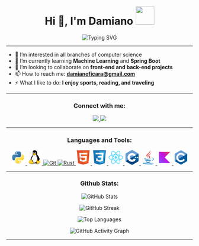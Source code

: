 <h1 align="center">Hi 👋, I'm Damiano <img height="50" width="50" src="https://emoji.gg/assets/emoji/7333-parrotdance.gif"></h1>

<p align="center">
  <img src="https://readme-typing-svg.demolab.com?font=Fira+Code&weight=500&size=22&pause=1000&center=true&vCenter=true&width=440&lines=Computer+Science+Enthusiast;Machine+Learning+Learner;Spring+Boot+Developer;Front-end+%26+Back-end+Collaborator;Passionate+About+Sports+%26+Traveling" alt="Typing SVG" />
</p>

---

- 👀 I’m interested in all branches of computer science
- 🌱 I’m currently learning **Machine Learning** and **Spring Boot**
- 👯 I’m looking to collaborate on **front-end and back-end projects**
- 📫 How to reach me: **[damianoficara@gmail.com](mailto:damianoficara@gmail.com)**
- ⚡ What I like to do: **I enjoy sports, reading, and traveling**

---

<h3 align="center">Connect with me:</h3>
<p align="center">
  <a href="https://www.linkedin.com/in/damiano-ficara-5ba1351b2/" target="_blank">
    <img src="https://img.shields.io/badge/LinkedIn-0077B5?style=for-the-badge&logo=linkedin&logoColor=white"/>
  </a>
  <a href="mailto:damianoficara@gmail.com" target="_blank">
    <img src="https://img.shields.io/badge/Gmail-D14836?style=for-the-badge&logo=gmail&logoColor=white"/>
  </a>
</p>

---

<h3 align="center">Languages and Tools:</h3>
<p align="center"> 
  <a href="https://www.python.org" target="_blank"> 
    <img src="https://raw.githubusercontent.com/devicons/devicon/master/icons/python/python-original.svg" alt="Python" width="40" height="40"/> 
  </a> 
  <a href="https://www.linux.org/" target="_blank"> 
    <img src="https://raw.githubusercontent.com/devicons/devicon/master/icons/linux/linux-original.svg" alt="Linux" width="40" height="40"/> 
  </a> 
  <a href="https://git-scm.com/" target="_blank"> 
    <img src="https://www.vectorlogo.zone/logos/git-scm/git-scm-icon.svg" alt="Git" width="40" height="40"/> 
  </a>
  <a href="https://www.rust-lang.org/" target="_blank"> 
   <img src="https://cdn.jsdelivr.net/gh/devicons/devicon@latest/icons/rust/rust-original.svg" alt="Rust" width="40" height="40"/> 
  </a>
  <a href="https://www.w3.org/html/" target="_blank"> 
    <img src="https://raw.githubusercontent.com/devicons/devicon/master/icons/html5/html5-original.svg" alt="HTML5" width="40" height="40"/> 
  </a>
  <a href="https://www.w3schools.com/css/" target="_blank"> 
    <img src="https://raw.githubusercontent.com/devicons/devicon/master/icons/css3/css3-original.svg" alt="CSS3" width="40" height="40"/> 
  </a>
  <a href="https://reactjs.org/" target="_blank"> 
    <img src="https://raw.githubusercontent.com/devicons/devicon/master/icons/react/react-original.svg" alt="React" width="40" height="40"/> 
  </a>
  <a href="https://www.w3schools.com/cpp/" target="_blank"> 
    <img src="https://raw.githubusercontent.com/devicons/devicon/master/icons/cplusplus/cplusplus-original.svg" alt="C++" width="40" height="40"/> 
  </a>
  <a href="https://www.java.com/" target="_blank"> 
    <img src="https://raw.githubusercontent.com/devicons/devicon/master/icons/java/java-original.svg" alt="Java" width="40" height="40"/> 
  </a>
  <a href="https://kotlinlang.org/" target="_blank"> 
    <img src="https://raw.githubusercontent.com/devicons/devicon/master/icons/kotlin/kotlin-original.svg" alt="Kotlin" width="40" height="40"/> 
  </a>
  <a href="https://www.cprogramming.com/" target="_blank"> 
    <img src="https://raw.githubusercontent.com/devicons/devicon/master/icons/c/c-original.svg" alt="C" width="40" height="40"/> 
  </a>
</p>


---

<h3 align="center">Github Stats:</h3>
<p align="center">
  <img src="https://github-readme-stats.vercel.app/api?username=dami013&show_icons=true&theme=radical" alt="GitHub Stats" />
</p>

<p align="center">
  <img src="https://github-readme-streak-stats.herokuapp.com/?user=dami013&theme=radical" alt="GitHub Streak" />
</p>

<p align="center">
  <img src="https://github-readme-stats.vercel.app/api/top-langs/?username=dami013&layout=compact&theme=radical" alt="Top Languages" />
</p>

<p align="center">
  <img src="https://activity-graph.herokuapp.com/graph?username=dami013&theme=github" alt="GitHub Activity Graph" />
</p>

---

<!--
**dami013/dami013** is a ✨ _special_ ✨ repository because its `README.md` (this file) appears on your GitHub profile.
You can click the Preview link to take a look at your changes.
-->

